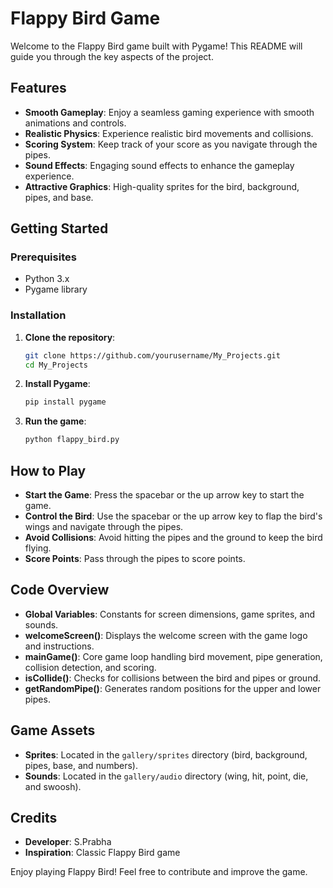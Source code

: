 # Flappy Bird Game

Welcome to the Flappy Bird game built with Pygame! This README will guide you through the key aspects of the project.

## Features

- **Smooth Gameplay**: Enjoy a seamless gaming experience with smooth animations and controls.
- **Realistic Physics**: Experience realistic bird movements and collisions.
- **Scoring System**: Keep track of your score as you navigate through the pipes.
- **Sound Effects**: Engaging sound effects to enhance the gameplay experience.
- **Attractive Graphics**: High-quality sprites for the bird, background, pipes, and base.

## Getting Started

### Prerequisites

- Python 3.x
- Pygame library

### Installation

1. **Clone the repository**:
    ```bash
    git clone https://github.com/yourusername/My_Projects.git
    cd My_Projects
    ```

2. **Install Pygame**:
    ```bash
    pip install pygame
    ```

3. **Run the game**:
    ```bash
    python flappy_bird.py
    ```

## How to Play

- **Start the Game**: Press the spacebar or the up arrow key to start the game.
- **Control the Bird**: Use the spacebar or the up arrow key to flap the bird's wings and navigate through the pipes.
- **Avoid Collisions**: Avoid hitting the pipes and the ground to keep the bird flying.
- **Score Points**: Pass through the pipes to score points.

## Code Overview

- **Global Variables**: Constants for screen dimensions, game sprites, and sounds.
- **welcomeScreen()**: Displays the welcome screen with the game logo and instructions.
- **mainGame()**: Core game loop handling bird movement, pipe generation, collision detection, and scoring.
- **isCollide()**: Checks for collisions between the bird and pipes or ground.
- **getRandomPipe()**: Generates random positions for the upper and lower pipes.

## Game Assets

- **Sprites**: Located in the `gallery/sprites` directory (bird, background, pipes, base, and numbers).
- **Sounds**: Located in the `gallery/audio` directory (wing, hit, point, die, and swoosh).

## Credits

- **Developer**: S.Prabha
- **Inspiration**: Classic Flappy Bird game

Enjoy playing Flappy Bird! Feel free to contribute and improve the game.
